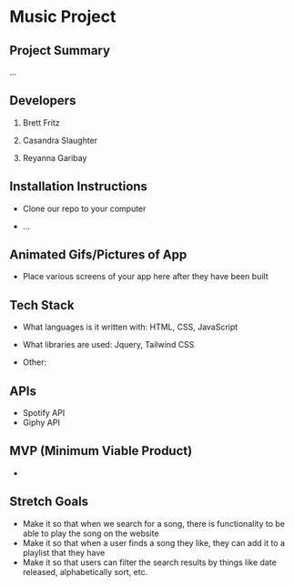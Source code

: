 # Music Project


## Project Summary

... 

## Developers

1. Brett Fritz

2. Casandra Slaughter

3. Reyanna Garibay

## Installation Instructions

- Clone our repo to your computer

- ...


## Animated Gifs/Pictures of App

- Place various screens of your app here after they have been built

## Tech Stack

- What languages is it written with: HTML, CSS, JavaScript

- What libraries are used: Jquery, Tailwind CSS

- Other: 


## APIs

- Spotify API
- Giphy API

## MVP (Minimum Viable Product)

- 


## Stretch Goals

- Make it so that when we search for a song, there is functionality to be able to play the song on the website
- Make it so that when a user finds a song they like, they can add it to a playlist that they have
- Make it so that users can filter the search results by things like date released, alphabetically sort, etc.
